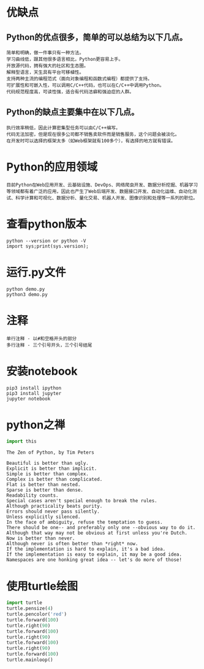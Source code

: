 
# 优缺点
## Python的优点很多，简单的可以总结为以下几点。

    简单和明确，做一件事只有一种方法。
    学习曲线低，跟其他很多语言相比，Python更容易上手。
    开放源代码，拥有强大的社区和生态圈。
    解释型语言，天生具有平台可移植性。
    支持两种主流的编程范式（面向对象编程和函数式编程）都提供了支持。
    可扩展性和可嵌入性，可以调用C/C++代码，也可以在C/C++中调用Python。
    代码规范程度高，可读性强，适合有代码洁癖和强迫症的人群。

## Python的缺点主要集中在以下几点。

    执行效率稍低，因此计算密集型任务可以由C/C++编写。
    代码无法加密，但是现在很多公司都不销售卖软件而是销售服务，这个问题会被淡化。
    在开发时可以选择的框架太多（如Web框架就有100多个），有选择的地方就有错误。

# Python的应用领域
    目前Python在Web应用开发、云基础设施、DevOps、网络爬虫开发、数据分析挖掘、机器学习等领域都有着广泛的应用，因此也产生了Web后端开发、数据接口开发、自动化运维、自动化测试、科学计算和可视化、数据分析、量化交易、机器人开发、图像识别和处理等一系列的职位。
    
# 查看python版本
    python --version or python -V
    import sys;print(sys.version);
   
# 运行.py文件
    python demo.py
    python3 demo.py
   
# 注释
    单行注释 - 以#和空格开头的部分
    多行注释 - 三个引号开头，三个引号结尾
    
# 安装notebook
    pip3 install ipython
    pip3 install jupyter
    jupyter notebook

# python之禅


```python
import this
```

    The Zen of Python, by Tim Peters
    
    Beautiful is better than ugly.
    Explicit is better than implicit.
    Simple is better than complex.
    Complex is better than complicated.
    Flat is better than nested.
    Sparse is better than dense.
    Readability counts.
    Special cases aren't special enough to break the rules.
    Although practicality beats purity.
    Errors should never pass silently.
    Unless explicitly silenced.
    In the face of ambiguity, refuse the temptation to guess.
    There should be one-- and preferably only one --obvious way to do it.
    Although that way may not be obvious at first unless you're Dutch.
    Now is better than never.
    Although never is often better than *right* now.
    If the implementation is hard to explain, it's a bad idea.
    If the implementation is easy to explain, it may be a good idea.
    Namespaces are one honking great idea -- let's do more of those!
    

# 使用turtle绘图


```python
import turtle
turtle.pensize(4)
turtle.pencolor('red')
turtle.forward(100)
turtle.right(90)
turtle.forward(100)
turtle.right(90)
turtle.forward(100)
turtle.right(90)
turtle.forward(100)
turtle.mainloop()
```
